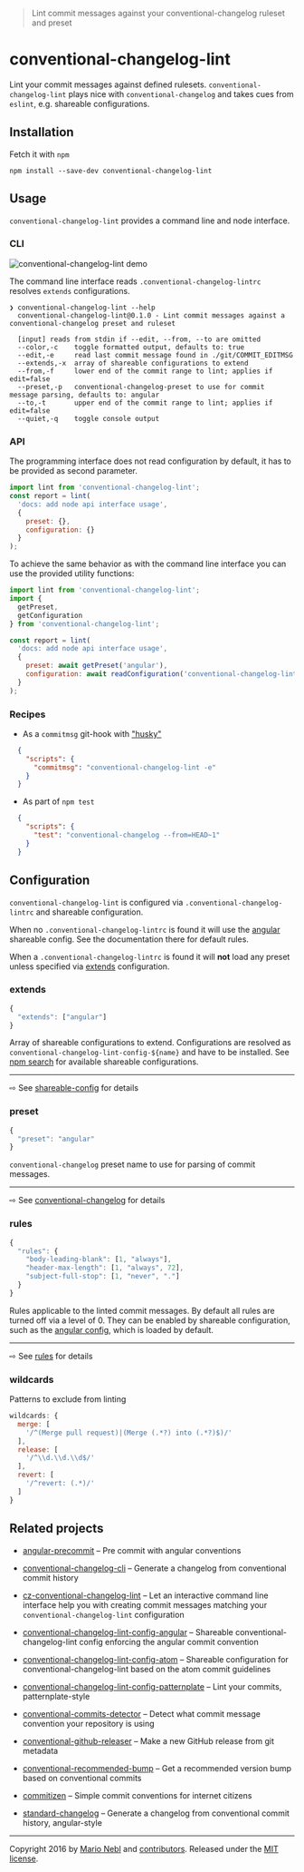 > Lint commit messages against your conventional-changelog ruleset and preset

# conventional-changelog-lint

Lint your commit messages against defined rulesets.
`conventional-changelog-lint` plays nice with `conventional-changelog`
 and takes cues from `eslint`, e.g. shareable configurations.

## Installation

Fetch it with `npm`

```shell
npm install --save-dev conventional-changelog-lint
```

## Usage

`conventional-changelog-lint` provides a command line and node interface.

### CLI

![conventional-changelog-lint demo](https://git.io/v2iTI)

The command line interface reads `.conventional-changelog-lintrc`
resolves `extends` configurations.

```shell
❯ conventional-changelog-lint --help
  conventional-changelog-lint@0.1.0 - Lint commit messages against a conventional-changelog preset and ruleset

  [input] reads from stdin if --edit, --from, --to are omitted
  --color,-c    toggle formatted output, defaults to: true
  --edit,-e     read last commit message found in ./git/COMMIT_EDITMSG
  --extends,-x  array of shareable configurations to extend
  --from,-f     lower end of the commit range to lint; applies if edit=false
  --preset,-p   conventional-changelog-preset to use for commit message parsing, defaults to: angular
  --to,-t       upper end of the commit range to lint; applies if edit=false
  --quiet,-q    toggle console output

```

### API

The programming interface does not read configuration by default,
it has to be provided as second parameter.

```js
import lint from 'conventional-changelog-lint';
const report = lint(
  'docs: add node api interface usage',
  {
    preset: {},
    configuration: {}
  }
);
```

To achieve the same behavior as with the command line interface
you can use the provided utility functions:

```js
import lint from 'conventional-changelog-lint';
import {
  getPreset,
  getConfiguration
} from 'conventional-changelog-lint';

const report = lint(
  'docs: add node api interface usage',
  {
    preset: await getPreset('angular'),
    configuration: await readConfiguration('conventional-changelog-lint')
  }
);
```

### Recipes

*   As a `commitmsg` git-hook with ["husky"](https://git.io/JDwyQg)

```json
  {
    "scripts": {
      "commitmsg": "conventional-changelog-lint -e"
    }
  }
```

*   As part of `npm test`

```json
  {
    "scripts": {
      "test": "conventional-changelog --from=HEAD~1"
    }
  }
```

## Configuration

`conventional-changelog-lint` is configured via
`.conventional-changelog-lintrc` and shareable configuration.

When no `.conventional-changelog-lintrc` is found it will use the
[angular](https://github.com/marionebl/conventional-changelog-lint-config-angular#rules)
shareable config.
See the documentation there for default rules.

When a `.conventional-changelog-lintrc` is found it will **not** load any preset
unless specified via [extends](#extends) configuration.

### extends

```js
{
  "extends": ["angular"]
}
```

Array of shareable configurations to extend.
Configurations are resolved as `conventional-changelog-lint-config-${name}`
and have to be installed.
See [npm search](https://www.npmjs.com/search?q=conventional-changelog-lint-config)
for available shareable configurations.

---

⇨ See [shareable-config](./documentation/shareable-config.md) for details

### preset

```js
{
  "preset": "angular"
}
```

`conventional-changelog` preset name to use for parsing of commit messages.

---

⇨ See [conventional-changelog](https://github.com/ajoslin/conventional-changelog#preset)
for details

### rules

```js
{
  "rules": {
    "body-leading-blank": [1, "always"],
    "header-max-length": [1, "always", 72],
    "subject-full-stop": [1, "never", "."]
  }
}
```

Rules applicable to the linted commit messages.
By default all rules are turned off via a level of 0.
They can be enabled by shareable configuration,
such as the
[angular config](https://github.com/marionebl/conventional-changelog-lint-config-angular),
which is loaded by default.

---

⇨ See [rules](./documentation/rules.md) for details

### wildcards

Patterns to exclude from linting

```js
wildcards: {
  merge: [
    '/^(Merge pull request)|(Merge (.*?) into (.*?)$)/'
  ],
  release: [
    '/^\\d.\\d.\\d$/'
  ],
  revert: [
    '/^revert: (.*)/'
  ]
}
```

## Related projects

*   [angular-precommit](https://git.io/vwTDd)
– Pre commit with angular conventions

*   [conventional-changelog-cli](https://git.io/vwTDA)
– Generate a changelog from conventional commit history

*   [cz-conventional-changelog-lint](https://git.io/vwTyf)
– Let an interactive command line interface help you with creating commit
messages matching your `conventional-changelog-lint` configuration

*   [conventional-changelog-lint-config-angular](https://git.io/vwTy4)
– Shareable conventional-changelog-lint config enforcing the angular
commit convention

*   [conventional-changelog-lint-config-atom](https://git.io/vwTy9)
– Shareable configuration for conventional-changelog-lint based on the
atom commit guidelines

*   [conventional-changelog-lint-config-patternplate](https://git.io/vwTyz)
– Lint your commits, patternplate-style

*   [conventional-commits-detector](https://git.io/vwTyk)
– Detect what commit message convention your repository is using

*   [conventional-github-releaser](https://git.io/vwTyI)
– Make a new GitHub release from git metadata

*   [conventional-recommended-bump](https://git.io/vwTyL)
– Get a recommended version bump based on conventional commits

*   [commitizen](https://git.io/vwTym)
– Simple commit conventions for internet citizens

*   [standard-changelog](https://git.io/vwTyO)
– Generate a changelog from conventional commit history, angular-style

---

Copyright 2016 by [Mario Nebl](https://github.com/marionebl)
and [contributors](./graphs/contributors).
Released under the [MIT license]('./license.md').
